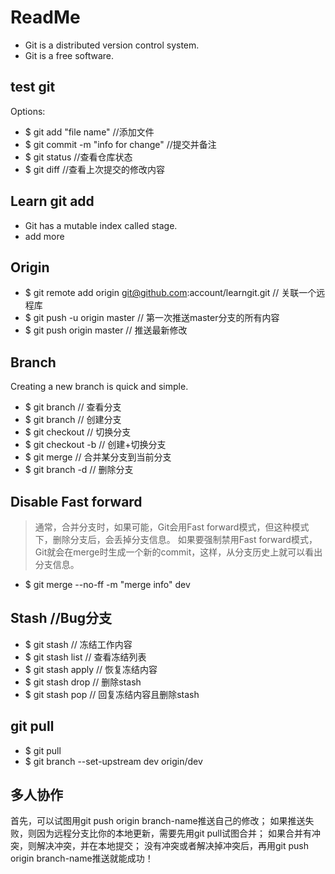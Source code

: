 # ReadMe
* Git is a distributed version control system.
* Git is a free software.
## test git
Options:
* $ git add "file name" //添加文件
* $ git commit -m "info for change" //提交并备注
* $ git status //查看仓库状态
* $ git diff //查看上次提交的修改内容
## Learn git add
* Git has a mutable index called stage.
* add more
## Origin
* $ git remote add origin git@github.com:account/learngit.git // 关联一个远程库
* $ git push -u origin master // 第一次推送master分支的所有内容
* $ git push origin master // 推送最新修改
## Branch
Creating a new branch is quick and simple.
* $ git branch // 查看分支
* $ git branch <name> // 创建分支
* $ git checkout <name> // 切换分支
* $ git checkout -b <name> // 创建+切换分支
* $ git merge <name> // 合并某分支到当前分支
* $ git branch -d <name> // 删除分支
## Disable Fast forward
> 通常，合并分支时，如果可能，Git会用Fast forward模式，但这种模式下，删除分支后，会丢掉分支信息。
> 如果要强制禁用Fast forward模式，Git就会在merge时生成一个新的commit，这样，从分支历史上就可以看出分支信息。
* $ git merge --no-ff -m "merge info" dev
## Stash //Bug分支
* $ git stash // 冻结工作内容
* $ git stash list // 查看冻结列表
* $ git stash apply // 恢复冻结内容
* $ git stash drop // 删除stash
* $ git stash pop // 回复冻结内容且删除stash
## git pull
* $ git pull 
* $ git branch --set-upstream dev origin/dev
## 多人协作
首先，可以试图用git push origin branch-name推送自己的修改；
如果推送失败，则因为远程分支比你的本地更新，需要先用git pull试图合并；
如果合并有冲突，则解决冲突，并在本地提交；
没有冲突或者解决掉冲突后，再用git push origin branch-name推送就能成功！